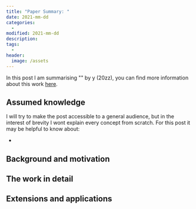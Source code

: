 ```yaml
---
title: "Paper Summary: "
date: 2021-mm-dd
categories: 
  - 
modified: 2021-mm-dd
description:
tags: 
  - 
header:
  image: /assets
---
```


In this post I am summarising "" by y (20zz), you can find more information about this work [here]().

## Assumed knowledge

I will try to make the post accessible to a general audience, but in the interest of brevity I wont explain every concept from scratch. For this post it may be helpful to know about:

- 

## Background and motivation

## The work in detail

## Extensions and applications


